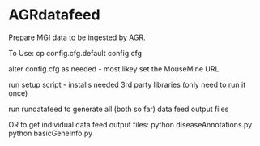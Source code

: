 # AGRdatafeed

Prepare MGI data to be ingested by AGR.

To Use:
cp config.cfg.default config.cfg

alter config.cfg as needed - most likey set the MouseMine URL

run setup script - installs needed 3rd party libraries
(only need to run it once)

run rundatafeed
to generate all (both so far) data feed output files

OR to get individual data feed output files:
python diseaseAnnotations.py
python basicGeneInfo.py
